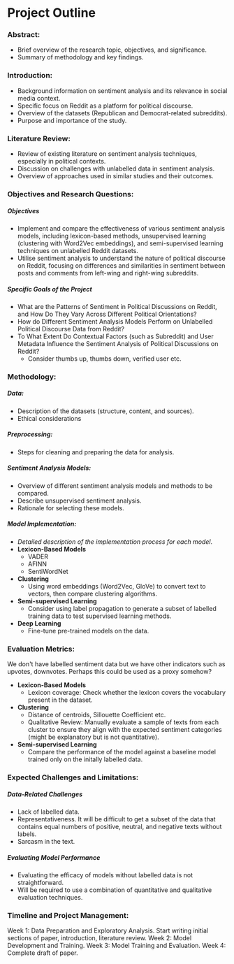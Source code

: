 # Project Outline

### Abstract:

-   Brief overview of the research topic, objectives, and significance.
-   Summary of methodology and key findings.

### Introduction:

-   Background information on sentiment analysis and its relevance in social media context.
-   Specific focus on Reddit as a platform for political discourse.
-   Overview of the datasets (Republican and Democrat-related subreddits).
-   Purpose and importance of the study.

### Literature Review:

-   Review of existing literature on sentiment analysis techniques, especially in political contexts.
-   Discussion on challenges with unlabelled data in sentiment analysis.
-   Overview of approaches used in similar studies and their outcomes.

### Objectives and Research Questions:

##### Objectives

-   Implement and compare the effectiveness of various sentiment analysis models, including lexicon-based methods, unsupervised learning (clustering with Word2Vec embeddings), and semi-supervised learning techniques on unlabelled Reddit datasets.
-   Utilise sentiment analysis to understand the nature of political discourse on Reddit, focusing on differences and similarities in sentiment between posts and comments from left-wing and right-wing subreddits.

##### Specific Goals of the Project

-   What are the Patterns of Sentiment in Political Discussions on Reddit, and How Do They Vary Across Different Political Orientations?
-   How do Different Sentiment Analysis Models Perform on Unlabelled Political Discourse Data from Reddit?
-   To What Extent Do Contextual Factors (such as Subreddit) and User Metadata Influence the Sentiment Analysis of Political Discussions on Reddit?
    -   Consider thumbs up, thumbs down, verified user etc.

### Methodology:

##### Data:

-   Description of the datasets (structure, content, and sources).
-   Ethical considerations

##### Preprocessing:

-   Steps for cleaning and preparing the data for analysis.

##### Sentiment Analysis Models:

-   Overview of different sentiment analysis models and methods to be compared.
-   Describe unsupervised sentiment analysis.
-   Rationale for selecting these models.

##### Model Implementation:

-   _Detailed description of the implementation process for each model_.
-   **Lexicon-Based Models**
    -   VADER
    -   AFINN
    -   SentiWordNet
-   **Clustering**
    -   Using word embeddings (Word2Vec, GloVe) to convert text to vectors, then compare clustering algorithms.
-   **Semi-supervised Learning**
    -   Consider using label propagation to generate a subset of labelled training data to test supervised learning methods.
-   **Deep Learning**
    -   Fine-tune pre-trained models on the data.

### Evaluation Metrics:

We don't have labelled sentiment data but we have other indicators such as upvotes, downvotes. Perhaps this could be used as a proxy somehow?

-   **Lexicon-Based Models**
    -   Lexicon coverage: Check whether the lexicon covers the vocabulary present in the dataset.
-   **Clustering**
    -   Distance of centroids, Sillouette Coefficient etc.
    -   Qualitative Review: Manually evaluate a sample of texts from each cluster to ensure they align with the expected sentiment categories (might be explanatory but is not quantitative).
-   **Semi-supervised Learning**
    -   Compare the performance of the model against a baseline model trained only on the initally labelled data.

### Expected Challenges and Limitations:

##### Data-Related Challenges

-   Lack of labelled data.
-   Representativeness. It will be difficult to get a subset of the data that contains equal numbers of positive, neutral, and negative texts without labels.
-   Sarcasm in the text.

##### Evaluating Model Performance

-   Evaluating the efficacy of models without labelled data is not straightforward.
-   Will be required to use a combination of quantitative and qualitative evaluation techniques.

### Timeline and Project Management:

Week 1: Data Preparation and Exploratory Analysis. Start writing initial sections of paper, introduction, literature review.
Week 2: Model Development and Training.
Week 3: Model Training and Evaluation.
Week 4: Complete draft of paper.
